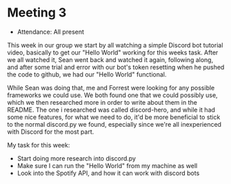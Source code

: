 # Meeting 3

- Attendance: All present

This week in our group we start by all watching a simple Discord bot tutorial video, basically to get our "Hello World"
working for this weeks task. After we all watched it, Sean went back and watched it again, following along, and after some
trial and error with our bot's token resetting when he pushed the code to github, we had our "Hello World" functional.

While Sean was doing that, me and Forrest were looking for any possible frameworks we could use. We both found one
that we could possibly use, which we then researched more in order to write about them in the README. The one i researched
was called discord-hero, and while it had some nice features, for what we need to do, it'd be more beneficial to stick
to the normal discord.py we found, especially since we're all inexperienced with Discord for the most part.

My task for this week:

- Start doing more research into discord.py
- Make sure I can run the "Hello World" from my machine as well
- Look into the Spotify API, and how it can work with discord bots

